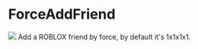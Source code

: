 # ForceAddFriend
<img src="http://www.animatedgif.net/underconstruction/btrainbow1_e0.gif"></img>
Add a ROBLOX friend by force, by default it's 1x1x1x1.

